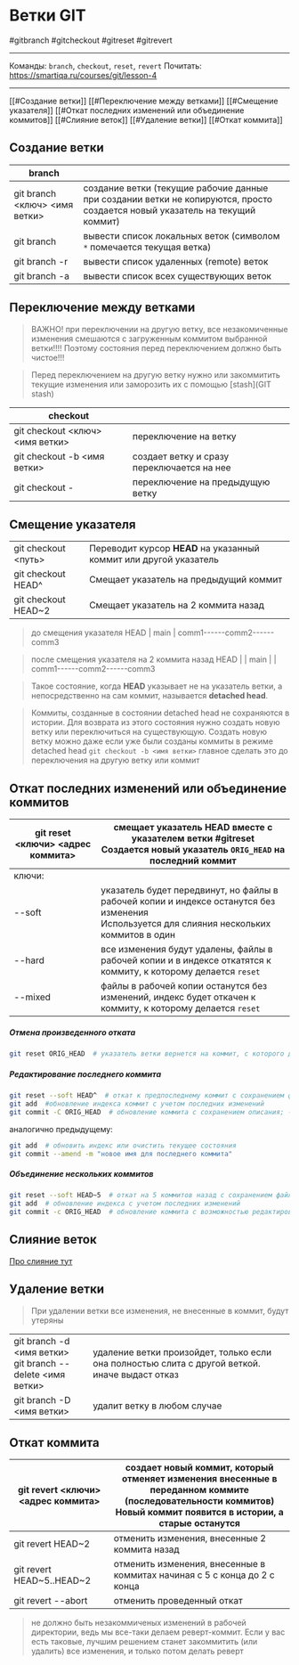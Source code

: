 # Ветки GIT
#gitbranch #gitcheckout #gitreset #gitrevert
***
Команды: `branch`, `checkout`, `reset`, `revert`   Почитать: <https://smartiqa.ru/courses/git/lesson-4>
***
[[#Создание ветки]]
[[#Переключение между ветками]]
[[#Смещение указателя]]
[[#Откат последних изменений или объединение коммитов]]
[[#Слияние веток]]
[[#Удаление ветки]]
[[#Откат коммита]]

## Создание ветки

|branch| |
|-|-|
|git branch <ключ> <имя ветки>|создание ветки (текущие рабочие данные при создании ветки не копируются, просто создается новый указатель на текущий коммит)|
|git branch|вывести список локальных веток (символом `*` помечается текущая ветка)|
|git branch -r|вывести список удаленных (remote) веток|
|git branch -a|вывести список всех существующих веток|

## Переключение между ветками

>ВАЖНО! при переключении на другую ветку, все незакомиченные изменения смешаются с загруженным коммитом выбранной ветки!!!! 
>Поэтому состояния перед переключением должно быть чистое!!!

>Перед переключением на другую ветку нужно или закоммитить текущие изменения или заморозить их с помощью [stash](GIT stash)

|checkout | |
|-|-|
|git checkout <ключ> <имя ветки>|переключение на ветку|
|git checkout -b <имя ветки>|создает ветку и сразу переключается на нее|
|git checkout -|переключение на предыдущую ветку|

## Смещение указателя

| | |
|-|-|
|git checkout <путь>|Переводит курсор **HEAD** на указанный коммит или другой указатель|
|git checkout HEAD^|Смещает указатель на предыдущий коммит|
|git checkout HEAD~2|Смещает указатель на 2 коммита назад|

>до смещения указателя
                                          HEAD
                                              |
                                           main
                                              |
comm1------comm2------comm3

>после смещения указателя на 2 коммита назад
HEAD
   |
   |                                       main
   |                                          |
comm1------comm2------comm3

>Такое состояние, когда **HEAD** указывает не на указатель ветки, а непосредственно на сам коммит, называется **detached head**.

>Коммиты, созданные в состоянии detached head не сохраняются в истории. Для возврата из этого состояния нужно создать новую ветку или переключиться на существующую.
>Создать новую ветку можно даже если уже были созданы коммиты в режиме detached head `git checkout -b <имя ветки>` главное сделать это до переключения на другую ветку или коммит

## Откат последних изменений или объединение коммитов

|git reset <ключи> <адрес коммита>|смещает указатель HEAD вместе с указателем ветки #gitreset <br>Создается новый указатель `ORIG_HEAD` на последний коммит|
|-|-|
|ключи:||
|--soft|указатель будет передвинут, но файлы в рабочей копии и индексе останутся без изменения<br>Используется для слияния нескольких коммитов в один|
|--hard|все изменения будут удалены, файлы в рабочей копии и в индексе откатятся к коммиту, к которому делается `reset`|
|--mixed|файлы в рабочей копии останутся без изменений, индекс будет откачен к коммиту, к которому делается `reset`|

##### Отмена произведенного отката

```bash
git reset ORIG_HEAD  # указатель ветки вернется на коммит, с которого делался `reset` даже если использовался ключ `--hard`
```

##### Редактирование последнего коммита

```bash
git reset --soft HEAD^  # откат к предпоследнему коммит с сохранением файлов
git add  #обновление индекса коммит с учетом последних изменений
git commit -C ORIG_HEAD  # обновление коммита с сохранением описания; -c для изменения описания
```
аналогично предыдущему:

```bash
git add  # обновить индекс или очистить текущее состояния
git commit --amend -m "новое имя для последнего коммита"
```

##### Объединение нескольких коммитов

```bash
git reset --soft HEAD~5  # откат на 5 коммитов назад с сохранением файлов
git add  # обновление индекса с учетом последних изменений
git commit -c ORIG_HEAD  # обновление коммита с возможностью редактирования описания
```


## Слияние веток

[Про слияние тут](GIT%20слияние%20веток)

## Удаление ветки

>При удалении ветки все изменения, не внесенные в коммит, будут утеряны

| | |
|-|-|
|git branch -d <имя ветки><br>git branch --delete <имя ветки>|удаление ветки произойдет, только если она полностью слита с другой веткой. иначе выдаст отказ|
|git branch -D <имя ветки>|удалит ветку в любом случае|


## Откат коммита

|git revert <ключи> <адрес коммита>|создает новый коммит, который отменяет изменения внесенные в переданном коммите (последовательности коммитов)<br>Новый коммит появится в истории, а старые останутся|
|-|-|
|git revert HEAD~2|отменить изменения, внесенные 2 коммита назад|
|git revert HEAD~5..HEAD~2|отменить изменения, внесенные в коммитах начиная с 5 с конца до 2 с конца|
|git revert --abort|отменить проведенный откат|

>не должно быть незакоммиченых изменений в рабочей директории, ведь мы все-таки делаем реверт-коммит. Если у вас есть таковые, лучшим решением станет закоммитить (или удалить) все изменения, и только потом делать реверт

